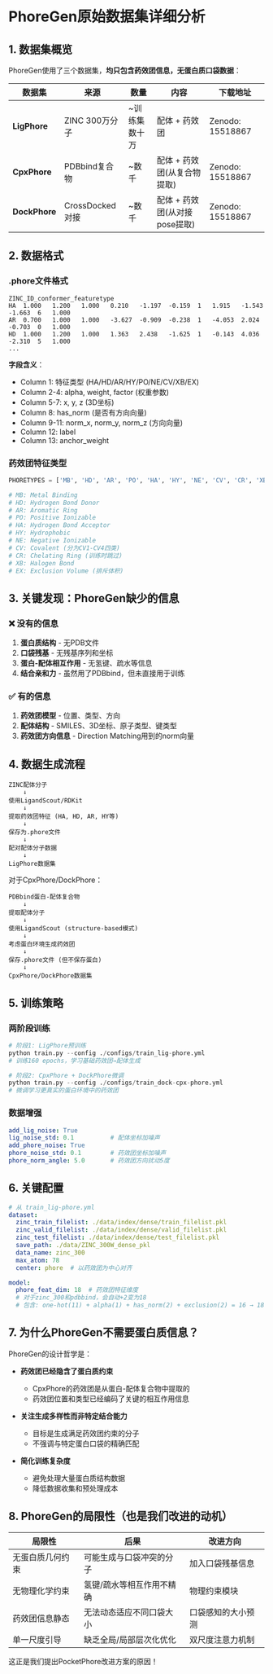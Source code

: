 # PhoreGen原始数据集详细分析

## 1. 数据集概览

PhoreGen使用了三个数据集，**均只包含药效团信息，无蛋白质口袋数据**：

| 数据集 | 来源 | 数量 | 内容 | 下载地址 |
|--------|------|------|------|---------|
| **LigPhore** | ZINC 300万分子 | ~训练集数十万 | 配体 + 药效团 | Zenodo: 15518867 |
| **CpxPhore** | PDBbind复合物 | ~数千 | 配体 + 药效团(从复合物提取) | Zenodo: 15518867 |
| **DockPhore** | CrossDocked对接 | ~数千 | 配体 + 药效团(从对接pose提取) | Zenodo: 15518867 |

## 2. 数据格式

### .phore文件格式
```
ZINC_ID_conformer_featuretype
HA	1.000	1.200	1.000	0.210	-1.197	-0.159	1	1.915	-1.543	-1.663	6	1.000
AR	0.700	1.000	1.000	-3.627	-0.909	-0.238	1	-4.053	2.024	-0.703	0	1.000
HD	1.000	1.200	1.000	1.363	2.438	-1.625	1	-0.143	4.036	-2.310	5	1.000
...
```

**字段含义**：
- Column 1: 特征类型 (HA/HD/AR/HY/PO/NE/CV/XB/EX)
- Column 2-4: alpha, weight, factor (权重参数)
- Column 5-7: x, y, z (3D坐标)
- Column 8: has_norm (是否有方向向量)
- Column 9-11: norm_x, norm_y, norm_z (方向向量)
- Column 12: label
- Column 13: anchor_weight

### 药效团特征类型
```python
PHORETYPES = ['MB', 'HD', 'AR', 'PO', 'HA', 'HY', 'NE', 'CV', 'CR', 'XB', 'EX']

# MB: Metal Binding
# HD: Hydrogen Bond Donor
# AR: Aromatic Ring
# PO: Positive Ionizable
# HA: Hydrogen Bond Acceptor
# HY: Hydrophobic
# NE: Negative Ionizable
# CV: Covalent (分为CV1-CV4四类)
# CR: Chelating Ring (训练时跳过)
# XB: Halogen Bond
# EX: Exclusion Volume (排斥体积)
```

## 3. 关键发现：PhoreGen缺少的信息

### ❌ 没有的信息
1. **蛋白质结构** - 无PDB文件
2. **口袋残基** - 无残基序列和坐标
3. **蛋白-配体相互作用** - 无氢键、疏水等信息
4. **结合亲和力** - 虽然用了PDBbind，但未直接用于训练

### ✅ 有的信息
1. **药效团模型** - 位置、类型、方向
2. **配体结构** - SMILES、3D坐标、原子类型、键类型
3. **药效团方向信息** - Direction Matching用到的norm向量

## 4. 数据生成流程

```
ZINC配体分子
    ↓
使用LigandScout/RDKit
    ↓
提取药效团特征 (HA, HD, AR, HY等)
    ↓
保存为.phore文件
    ↓
配对配体分子数据
    ↓
LigPhore数据集
```

对于CpxPhore/DockPhore：
```
PDBbind蛋白-配体复合物
    ↓
提取配体分子
    ↓
使用LigandScout (structure-based模式)
    ↓
考虑蛋白环境生成药效团
    ↓
保存.phore文件 (但不保存蛋白)
    ↓
CpxPhore/DockPhore数据集
```

## 5. 训练策略

### 两阶段训练
```python
# 阶段1: LigPhore预训练
python train.py --config ./configs/train_lig-phore.yml
# 训练160 epochs，学习基础药效团→配体生成

# 阶段2: CpxPhore + DockPhore微调
python train.py --config ./configs/train_dock-cpx-phore.yml
# 微调学习更真实的蛋白环境中的药效团
```

### 数据增强
```yaml
add_lig_noise: True
lig_noise_std: 0.1          # 配体坐标加噪声
add_phore_noise: True
phore_noise_std: 0.1        # 药效团坐标加噪声
phore_norm_angle: 5.0       # 药效团方向扰动5度
```

## 6. 关键配置

```yaml
# 从 train_lig-phore.yml
dataset:
  zinc_train_filelist: ./data/index/dense/train_filelist.pkl
  zinc_valid_filelist: ./data/index/dense/valid_filelist.pkl
  zinc_test_filelist: ./data/index/dense/test_filelist.pkl
  save_path: ./data/ZINC_300W_dense_pkl
  data_name: zinc_300
  max_atom: 78
  center: phore  # 以药效团为中心对齐

model:
  phore_feat_dim: 18  # 药效团特征维度
  # 对于zinc_300和pdbbind，会自动+2变为18
  # 包含: one-hot(11) + alpha(1) + has_norm(2) + exclusion(2) = 16 → 18
```

## 7. 为什么PhoreGen不需要蛋白质信息？

PhoreGen的设计哲学是：
- **药效团已经隐含了蛋白质约束**
  - CpxPhore的药效团是从蛋白-配体复合物中提取的
  - 药效团位置和类型已经编码了关键的相互作用信息

- **关注生成多样性而非特定结合能力**
  - 目标是生成满足药效团约束的分子
  - 不强调与特定蛋白口袋的精确匹配

- **简化训练复杂度**
  - 避免处理大量蛋白质结构数据
  - 降低数据收集和预处理成本

## 8. PhoreGen的局限性（也是我们改进的动机）

| 局限性 | 后果 | 改进方向 |
|--------|------|---------|
| 无蛋白质几何约束 | 可能生成与口袋冲突的分子 | 加入口袋残基信息 |
| 无物理化学约束 | 氢键/疏水等相互作用不精确 | 物理约束模块 |
| 药效团信息静态 | 无法动态适应不同口袋大小 | 口袋感知的大小预测 |
| 单一尺度引导 | 缺乏全局/局部层次化优化 | 双尺度注意力机制 |

这正是我们提出PocketPhore改进方案的原因！
